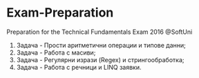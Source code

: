 # Exam-Preparation
Preparation for the Technical Fundamentals Exam 2016 @SoftUni
1. Задача - Прости аритметични операции и типове данни;
2. Задача - Работа с масиви;
3. Задача - Регулярни изрази (Regex) и стрингообработка;
4. Задача - Работа с речници и LINQ заявки.
